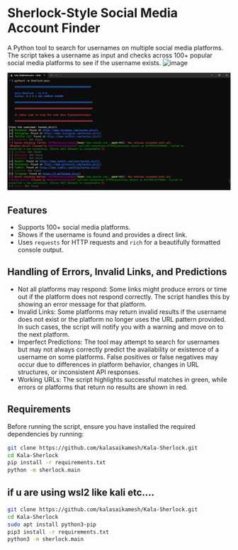 # Sherlock-Style Social Media Account Finder

A Python tool to search for usernames on multiple social media platforms. The script takes a username as input and checks across 100+ popular social media platforms to see if the username exists.
![image](https://github.com/user-attachments/assets/46066ba6-f739-4447-8cf8-dc4ea0575849)

![alt text](image.png)


## Features
- Supports 100+ social media platforms.
- Shows if the username is found and provides a direct link.
- Uses `requests` for HTTP requests and `rich` for a beautifully formatted console output.

## Handling of Errors, Invalid Links, and Predictions
- Not all platforms may respond: Some links might produce errors or time out if the platform does not respond correctly. The script handles this by showing an error message for that platform.
- Invalid Links: Some platforms may return invalid results if the username does not exist or the platform no longer uses the URL pattern provided. In such cases, the script will notify you with a warning and move on to the next platform.
- Imperfect Predictions: The tool may attempt to search for usernames but may not always correctly predict the availability or existence of a username on some platforms. False positives or false negatives may occur due to differences in platform behavior, changes in URL structures, or inconsistent API responses.
- Working URLs: The script highlights successful matches in green, while errors or platforms that return no results are shown in red.

## Requirements

Before running the script, ensure you have installed the required dependencies by running:

```bash
git clone https://github.com/kalasaikamesh/Kala-Sherlock.git 
cd Kala-Sherlock
pip install -r requirements.txt
python -m sherlock.main

```
## if u are using wsl2 like kali etc....

```bash
git clone https://github.com/kalasaikamesh/Kala-Sherlock.git 
cd Kala-Sherlock
sudo apt install python3-pip
pip3 install -r requirements.txt
python3 -m sherlock.main
```

